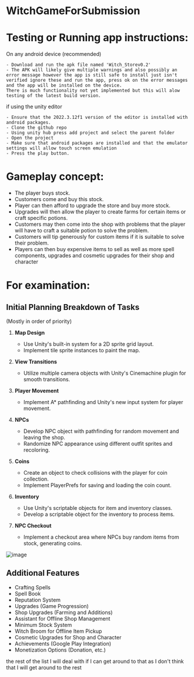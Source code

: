 # WitchGameForSubmission

# Testing or Running app instructions:
On any android device (recommended)

    - Download and run the apk file named 'Witch_Storev0.2'
    - The APK will likely give multiple warnings and also possibly an error message however the app is still safe to install just isn't verified ignore these and run the app, press ok on the error messages and the app will be installed on the device.
    There is much functionality not yet implemented but this will alow testing of the latest build version.

  
if using the unity editor

    - Ensure that the 2022.3.12f1 version of the editor is installed with android packages.
    - Clone the github repo
    - Using unity hub press add project and select the parent folder
    - Open the project
    - Make sure that android packages are installed and that the emulator settings will allow touch screen emulation
    - Press the play button.


# Gameplay concept:

- The player buys stock.
- Customers come and buy this stock.
- Player can then afford to upgrade the store and buy more stock.
- Upgrades will then allow the player to create farms for certain items or craft specific potions.
- Customers may then come into the shop with problems that the player will have to craft a suitable potion to solve the problem.
- Customers will tip generously for custom items if it is suitable to solve their problem.
- Players can then buy expensive items to sell as well as more spell components, upgrades and cosmetic upgrades for their shop and character

# For examination:
## Initial Planning Breakdown of Tasks
(Mostly in order of priority)
1. **Map Design**
   - Use Unity's built-in system for a 2D sprite grid layout.
   - Implement tile sprite instances to paint the map.

2. **View Transitions**
   - Utilize multiple camera objects with Unity's Cinemachine plugin for smooth transitions.

3. **Player Movement**
   - Implement A* pathfinding and Unity's new input system for player movement.

4. **NPCs**
   - Develop NPC object with pathfinding for random movement and leaving the shop.
   - Randomize NPC appearance using different outfit sprites and recoloring.

5. **Coins**
   - Create an object to check collisions with the player for coin collection.
   - Implement PlayerPrefs for saving and loading the coin count.

6. **Inventory**
   - Use Unity's scriptable objects for item and inventory classes.
   - Develop a scriptable object for the inventory to process items.

7. **NPC Checkout**
   - Implement a checkout area where NPCs buy random items from stock, generating coins.

![image](https://github.com/Rainbow-Turtle1/WitchGameForSubmission/assets/72671611/45bc8dea-8d6c-47e5-b5a8-ddb4490df5f7)

## Additional Features
- Crafting Spells
- Spell Book
- Reputation System
- Upgrades (Game Progression)
- Shop Upgrades (Farming and Additions)
- Assistant for Offline Shop Management
- Minimum Stock System
- Witch Broom for Offline Item Pickup
- Cosmetic Upgrades for Shop and Character
- Achievements (Google Play Integration)
- Monetization Options (Donation, etc.)

the rest of the list I will deal with if I can get around to that as I don't think that I will get around to the rest

